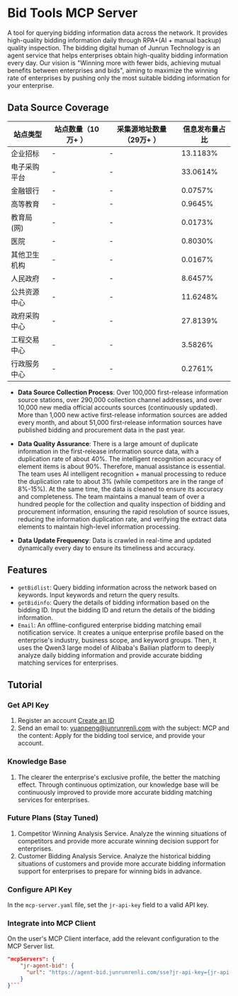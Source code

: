# Bid Tools MCP Server

A tool for querying bidding information data across the network. It provides high-quality bidding information daily through RPA+(AI + manual backup) quality inspection. The bidding digital human of Junrun Technology is an agent service that helps enterprises obtain high-quality bidding information every day. Our vision is "Winning more with fewer bids, achieving mutual benefits between enterprises and bids", aiming to maximize the winning rate of enterprises by pushing only the most suitable bidding information for your enterprise.

## Data Source Coverage

| 站点类型         | 站点数量（10万+ ） | 采集源地址数量（29万+ ） | 信息发布量占比 |
|------------------|----------|------------|----------------|
| 企业招标         | -        |-           | 13.1183%       |
| 电子采购平台     | -        | -          | 33.0614%       |
| 金融银行         | -        | -          | 0.0757%        |
| 高等教育         | -        | -          | 0.9645%        |
| 教育局(网)       | -        | -          | 0.0173%        |
| 医院             | -        | -          | 0.8030%        |
| 其他卫生机构     | -        | -          | 0.0167%        |
| 人民政府         | -        | -          | 8.6457%        |
| 公共资源中心     | -        | -          | 11.6248%       |
| 政府采购中心     | -        | -          | 27.8139%       |
| 工程交易中心     | -        | -          | 3.5826%        |
| 行政服务中心     | -        | -          | 0.2761%        |


- **Data Source Collection Process**:
Over 100,000 first-release information source stations, over 290,000 collection channel addresses, and over 10,000 new media official accounts sources (continuously updated). More than 1,000 new active first-release information sources are added every month, and about 51,000 first-release information sources have published bidding and procurement data in the past year.

- **Data Quality Assurance**:
There is a large amount of duplicate information in the first-release information source data, with a duplication rate of about 40%. The intelligent recognition accuracy of element items is about 90%. Therefore, manual assistance is essential. The team uses AI intelligent recognition + manual processing to reduce the duplication rate to about 3% (while competitors are in the range of 8%-15%). At the same time, the data is cleaned to ensure its accuracy and completeness. The team maintains a manual team of over a hundred people for the collection and quality inspection of bidding and procurement information, ensuring the rapid resolution of source issues, reducing the information duplication rate, and verifying the extract data elements to maintain high-level information processing.

- **Data Update Frequency**:
Data is crawled in real-time and updated dynamically every day to ensure its timeliness and accuracy.

## Features

- `getBidlist`: Query bidding information across the network based on keywords. Input keywords and return the query results.
- `getBidinfo`: Query the details of bidding information based on the bidding ID. Input the bidding ID and return the details of the bidding information.
- `Email`: An offline-configured enterprise bidding matching email notification service. It creates a unique enterprise profile based on the enterprise's industry, business scope, and keyword groups. Then, it uses the Qwen3 large model of Alibaba's Bailian platform to deeply analyze daily bidding information and provide accurate bidding matching services for enterprises.

## Tutorial

### Get API Key
1. Register an account [Create an ID](https://moonai-bid.junrunrenli.com/#/login?src=higress)
2. Send an email to: yuanpeng@junrunrenli.com with the subject: MCP and the content: Apply for the bidding tool service, and provide your account.

### Knowledge Base
1. The clearer the enterprise's exclusive profile, the better the matching effect. Through continuous optimization, our knowledge base will be continuously improved to provide more accurate bidding matching services for enterprises.

### Future Plans (Stay Tuned)
1. Competitor Winning Analysis Service. Analyze the winning situations of competitors and provide more accurate winning decision support for enterprises.
2. Customer Bidding Analysis Service. Analyze the historical bidding situations of customers and provide more accurate bidding information support for enterprises to prepare for winning bids in advance.

### Configure API Key
In the `mcp-server.yaml` file, set the `jr-api-key` field to a valid API key.

### Integrate into MCP Client
On the user's MCP Client interface, add the relevant configuration to the MCP Server list.

```json
"mcpServers": {
    "jr-agent-bid": {
      "url": "https://agent-bid.junrunrenli.com/sse?jr-api-key={jr-api-key}",
    }
}```